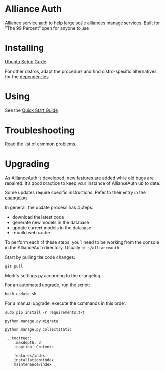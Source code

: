 
# Alliance Auth

Alliance service auth to help large scale alliances manage services. Built for "The 99 Percent" open for anyone to use

# Installing

[Ubuntu Setup Guide](installation/auth/ubuntu.md)

For other distros, adapt the procedure and find distro-specific alternatives for the [dependencies](installation/auth/dependencies.md)

# Using

See the [Quick Start Guide](installation/auth/quickstart.md)

# Troubleshooting

Read the [list of common problems.](maintenance/troubleshooting.md)

# Upgrading

As AllianceAuth is developed, new features are added while old bugs are repaired. It’s good practice to keep your instance of AllianceAuth up to date.

Some updates require specific instructions. Refer to their entry in the [changelog](maintenance/changelog.md)

In general, the update process has 4 steps:
 - download the latest code
 - generate new models in the database
 - update current models in the database
 - rebuild web cache

To perform each of these steps, you’ll need to be working from the console in the AllianceAuth directory. Usually `cd ~/allianceauth`

Start by pulling the code changes:

    git pull

Modify settings.py according to the changelog.

For an automated upgrade, run the script:

    bash update.sh

For a manual upgrade, execute the commands in this order:

    sudo pip install -r requirements.txt

    python manage.py migrate

    python manage.py collectstatic


```eval_rst
.. toctree::
    :maxdepth: 3
    :caption: Contents

    features/index
    installation/index
    maintenance/index
```
